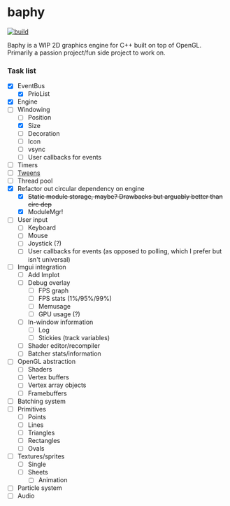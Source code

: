 # baphy

[![build](https://github.com/beauregarde-f/baphy/actions/workflows/c-cpp.yml/badge.svg?branch=main)](https://github.com/beauregarde-f/baphy/actions/workflows/c-cpp.yml)

Baphy is a WIP 2D graphics engine for C++ built on top of OpenGL.<br>
Primarily a passion project/fun side project to work on.

### Task list
- [x] EventBus
    - [x] PrioList
- [x] Engine
- [ ] Windowing
    - [ ] Position
    - [x] Size
    - [ ] Decoration
    - [ ] Icon
    - [ ] vsync
    - [ ] User callbacks for events
- [ ] Timers
- [ ] [Tweens](https://easings.net/)
- [ ] Thread pool
- [x] Refactor out circular dependency on engine
    - [x] ~~Static module storage, maybe? Drawbacks but arguably better than circ dep~~
    - [x] ModuleMgr!
- [ ] User input
    - [ ] Keyboard
    - [ ] Mouse
    - [ ] Joystick (?)
    - [ ] User callbacks for events (as opposed to polling, which I prefer but isn't universal)
- [ ] Imgui integration
    - [ ] Add Implot
    - [ ] Debug overlay
        - [ ] FPS graph
        - [ ] FPS stats (1%/95%/99%)
        - [ ] Memusage
        - [ ] GPU usage (?)
    - [ ] In-window information
        - [ ] Log
        - [ ] Stickies (track variables)
    - [ ] Shader editor/recompiler
    - [ ] Batcher stats/information
- [ ] OpenGL abstraction
    - [ ] Shaders
    - [ ] Vertex buffers
    - [ ] Vertex array objects
    - [ ] Framebuffers
- [ ] Batching system
- [ ] Primitives
    - [ ] Points
    - [ ] Lines
    - [ ] Triangles
    - [ ] Rectangles
    - [ ] Ovals
- [ ] Textures/sprites
    - [ ] Single
    - [ ] Sheets
        - [ ] Animation
- [ ] Particle system
- [ ] Audio
